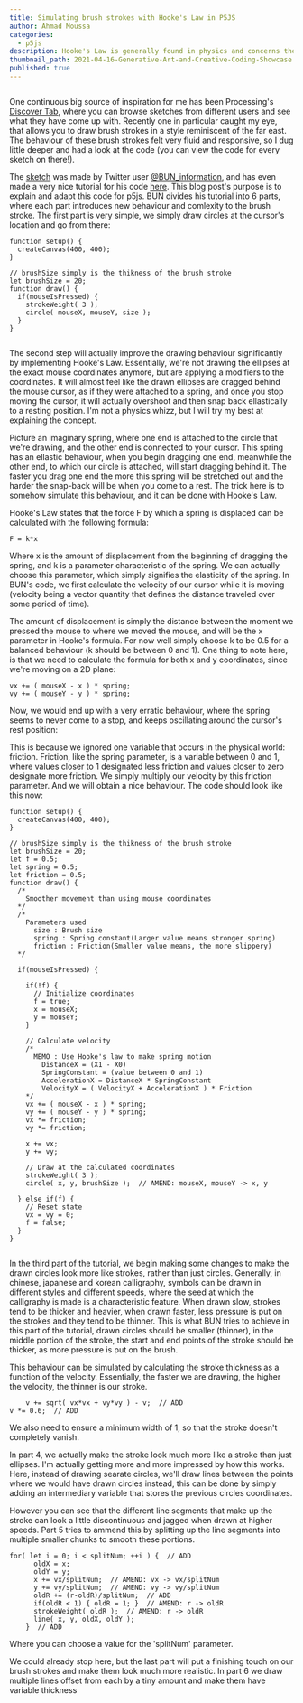 ```yaml
---
title: Simulating brush strokes with Hooke's Law in P5JS
author: Ahmad Moussa
categories:
  - p5js
description: Hooke's Law is generally found in physics and concerns the behaviour of springs, however it can also come in handy for simulating brush strokes programmatically.
thumbnail_path: 2021-04-16-Generative-Art-and-Creative-Coding-Showcase.png
published: true
---
```

<span class="image fit"><img src="https://gorillasun.de/assets/images/2021-05-07-Simulating-brush-strokes-with-Hooke's-Law-in-P5js/Kanji.gif" alt="" /></span>

One continuous big source of inspiration for me has been Processing's <a href='https://openprocessing.org/browse/#'>Discover Tab</a>, where you can browse sketches from different users and see what they have come up with.
Recently one in particular caught my eye, that allows you to draw brush strokes in a style reminiscent of the far east. The behaviour of these brush strokes felt very fluid and responsive, so I dug little deeper and had a look at the code (you can view the code for every sketch on there!).

The <a href='https://openprocessing.org/sketch/755877'>sketch</a> was made by Twitter user <a href='https://twitter.com/BUN_information'>@BUN_information</a>, and has even made a very nice tutorial for his code <a href='https://openprocessing.org/sketch/793375'>here</a>. This blog post's purpose is to explain and adapt this code for p5js. BUN divides his tutorial into 6 parts, where each part introduces new behaviour and comlexity to the brush stroke. The first part is very simple, we simply draw circles at the cursor's location and go from there:

<pre><code>function setup() {
  createCanvas(400, 400);
}

// brushSize simply is the thikness of the brush stroke
let brushSize = 20;
function draw() {
  if(mouseIsPressed) {
    strokeWeight( 3 );
    circle( mouseX, mouseY, size );
  }
}
</code></pre>

<span class="image fit"><img src="https://gorillasun.de/assets/images/2021-05-07-Simulating-brush-strokes-with-Hooke's-Law-in-P5js/Step1.gif" alt="" /></span>

The second step will actually improve the drawing behaviour significantly by implementing Hooke's Law. Essentially, we're not drawing the ellipses at the exact mouse coordinates anymore, but are applying a modifiers to the coordinates. It will almost feel like the drawn ellipses are dragged behind the mouse cursor, as if they were attached to a spring, and once you stop moving the cursor, it will actually overshoot and then snap back ellastically to a resting position. I'm not a physics whizz, but I will try my best at explaining the concept. 

Picture an imaginary spring, where one end is attached to the circle that we're drawing, and the other end is connected to your cursor. This spring has an ellastic behaviour, when you begin dragging one end, meanwhile the other end, to which our circle is attached, will start dragging behind it. The faster you drag one end the more this spring will be stretched out and the harder the snap-back will be when you come to a rest. The trick here is to somehow simulate this behaviour, and it can be done with Hooke's Law.

Hooke's Law states that the force F by which a spring is displaced can be calculated with the following formula:
<pre><code>F = k*x</code></pre>
Where x is the amount of displacement from the beginning of dragging the spring, and k is a parameter characteristic of the spring. We can actually choose this parameter, which simply signifies the elasticity of the spring. In BUN's code, we first calculate the velocity of our cursor while it is moving (velocity being a vector quantity that defines the distance traveled over some period of time). 

The amount of displacement is simply the distance between the moment we pressed the mouse to where we moved the mouse, and will be the x parameter in Hooke's formula. For now well simply choose k to be 0.5 for a balanced behaviour (k should be between 0 and 1). One thing to note here, is that we need to calculate the formula for both x and y coordinates, since we're moving on a 2D plane:
<pre><code>vx += ( mouseX - x ) * spring;
vy += ( mouseY - y ) * spring;
</code></pre>

Now, we would end up with a very erratic behaviour, where the spring seems to never come to a stop, and keeps oscillating around the cursor's rest position:
<span class="image fit"><img src="https://gorillasun.de/assets/images/2021-05-07-Simulating-brush-strokes-with-Hooke's-Law-in-P5js/Step2wrong.gif" alt="" /></span>

This is because we ignored one variable that occurs in the physical world: friction. Friction, like the spring parameter, is a variable between 0 and 1, where values closer to 1 designated less friction and values closer to zero designate more friction. We simply multiply our velocity by this friction parameter. And we will obtain a nice behaviour. The code should look like this now:
<pre><code>function setup() {
  createCanvas(400, 400);
}

// brushSize simply is the thikness of the brush stroke
let brushSize = 20;
let f = 0.5;
let spring = 0.5;
let friction = 0.5;
function draw() {
  /*
    Smoother movement than using mouse coordinates
  */
  /*
    Parameters used
      size : Brush size
      spring : Spring constant(Larger value means stronger spring)
      friction : Friction(Smaller value means, the more slippery)
  */
  
  if(mouseIsPressed) {
    
    if(!f) {
      // Initialize coordinates
      f = true;
      x = mouseX;
      y = mouseY;
    }
    
    // Calculate velocity
    /* 
      MEMO : Use Hooke's law to make spring motion
        DistanceX = (X1 - X0)
        SpringConstant = (value between 0 and 1)
        AccelerationX = DistanceX * SpringConstant
        VelocityX = ( VelocityX + AccelerationX ) * Friction
    */
    vx += ( mouseX - x ) * spring;
    vy += ( mouseY - y ) * spring;
    vx *= friction;
    vy *= friction;
    
    x += vx;
    y += vy;
    
    // Draw at the calculated coordinates
    strokeWeight( 3 );
    circle( x, y, brushSize );  // AMEND: mouseX, mouseY -> x, y
    
  } else if(f) {
    // Reset state
    vx = vy = 0;
    f = false;
  }
}
</code></pre>

<span class="image fit"><img src="https://gorillasun.de/assets/images/2021-05-07-Simulating-brush-strokes-with-Hooke's-Law-in-P5js/Step2.gif" alt="" /></span>

In the third part of the tutorial, we begin making some changes to make the drawn circles look more like strokes, rather than just circles. Generally, in chinese, japanese and korean calligraphy, symbols can be drawn in different styles and different speeds, where the seed at which the calligraphy is made is a characteristic feature. When drawn slow, strokes tend to be thicker and heavier, when drawn faster, less pressure is put on the strokes and they tend to be thinner. This is what BUN tries to achieve in this part of the tutorial, drawn circles should be smaller (thinner), in the middle portion of the stroke, the start and end points of the stroke should be thicker, as more pressure is put on the brush.

This behaviour can be simulated by calculating the stroke thickness as a function of the velocity. Essentially, the faster we are drawing, the higher the velocity, the thinner is our stroke.
<pre><code>    v += sqrt( vx*vx + vy*vy ) - v;  // ADD
v *= 0.6;  // ADD</code></pre>

We also need to ensure a minimum width of 1, so that the stroke doesn't completely vanish.
<span class="image fit"><img src="https://gorillasun.de/assets/images/2021-05-07-Simulating-brush-strokes-with-Hooke's-Law-in-P5js/Step3.gif" alt="" /></span>

In part 4, we actually make the stroke look much more like a stroke than just ellipses. I'm actually getting more and more impressed by how this works. Here, instead of drawing searate circles, we'll draw lines between the points where we would have drawn circles instead, this can be done by simply adding an intermediary variable that stores the previous circles coordinates.
<span class="image fit"><img src="https://gorillasun.de/assets/images/2021-05-07-Simulating-brush-strokes-with-Hooke's-Law-in-P5js/Step4.gif" alt="" /></span>



However you can see that the different line segments that make up the stroke can look a little discontinuous and jagged when drawn at higher speeds. Part 5 tries to ammend this by splitting up the line segments into multiple smaller chunks to smooth these portions.
<pre><code>for( let i = 0; i < splitNum; ++i ) {  // ADD
      oldX = x;
      oldY = y;
      x += vx/splitNum;  // AMEND: vx -> vx/splitNum
      y += vy/splitNum;  // AMEND: vy -> vy/splitNum
      oldR += (r-oldR)/splitNum;  // ADD
      if(oldR < 1) { oldR = 1; }  // AMEND: r -> oldR
      strokeWeight( oldR );  // AMEND: r -> oldR
      line( x, y, oldX, oldY );
    }  // ADD
</code></pre>
Where you can choose a value for the 'splitNum' parameter.
<span class="image fit"><img src="https://gorillasun.de/assets/images/2021-05-07-Simulating-brush-strokes-with-Hooke's-Law-in-P5js/Step5.gif" alt="" /></span>

We could already stop here, but the last part will put a finishing touch on our brush strokes and make them look much more realistic. In part 6 we draw multiple lines offset from each by a tiny amount and make them have variable thickness
<span class="image fit"><img src="https://gorillasun.de/assets/images/2021-05-07-Simulating-brush-strokes-with-Hooke's-Law-in-P5js/Step6.gif" alt="" /></span>


